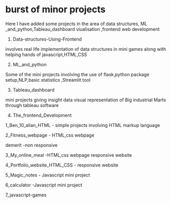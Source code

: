 # burst of minor projects

Here I have added some projects in the area of data structures, ML _and_python,Tableau_dashboard viualisation ,frontend web development

1. Data-structures-Using-Frontend

involves real life implementation of data structures in mini games along with helping hands of javascript,HTML,CSS

2. ML_and_python


Some of the mini projects involving the use of flask,python package setup,NLP,basic statistics ,Streamlit tool

3. Tableau_dashboard

mini projects giving insight data visual representation of Big industrial Marts through tableau software

4. The_frontend_Development

1_Ben_10_alian_HTML - simple projects involving HTML markup language

2_Fitness_webpage - HTML,css webpage 

demerit -non responsive 

3_My_online_meal -HTML,css webpage responsive website

4_Portfolio_website_HTML_CSS - responsive website

5_Magic_notes - Javascript mini project

6_calculator -Javascript mini project

7_javascript-games

